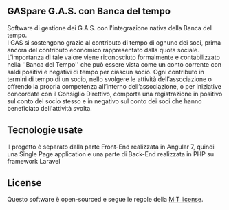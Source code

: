 ## GASpare G.A.S. con Banca del tempo

Software di gestione dei G.A.S. con l'integrazione nativa della Banca del tempo.  
I GAS si sostengono grazie al contributo di tempo di ognuno dei soci, prima ancora del contributo economico rappresentato dalla quota sociale.  
L'importanza di tale valore viene riconosciuto formalmente e contabilizzato nella ''Banca del Tempo'' che può essere vista come un conto corrente con saldi positivi e negativi di tempo per ciascun socio.
Ogni contributo in termini di tempo di un socio, nello svolgere le attività dell’associazione o offrendo la propria competenza all’interno dell’associazione, o per iniziative concordate con il Consiglio Direttivo, comporta una registrazione in positivo sul conto del socio stesso e in negativo sul conto dei soci che hanno beneficiato dell'attività svolta.

## Tecnologie usate
Il progetto è separato dalla parte Front-End realizzata in Angular 7, quindi una Single Page application e 
una parte di Back-End realizzata in PHP su framework Laravel


## License

Questo software è open-sourced e segue le regole della [MIT license](http://opensource.org/licenses/MIT).
